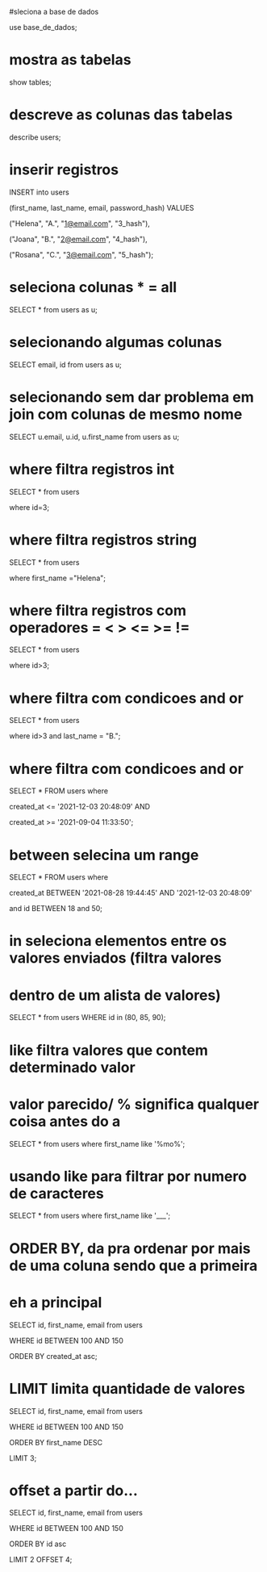 #sleciona a base de dados

use base_de_dados;

# mostra as tabelas

show tables;

# descreve as colunas das tabelas

describe users;

# inserir registros

INSERT into users

(first_name, last_name, email, password_hash) VALUES

("Helena", "A.", "1@email.com", "3_hash"),

("Joana", "B.", "2@email.com", "4_hash"),

("Rosana", "C.", "3@email.com", "5_hash");

# seleciona colunas * = all

SELECT * from users as u;

# selecionando algumas colunas

SELECT email, id from users as u;

# selecionando sem dar problema em join com colunas de mesmo nome

SELECT u.email, u.id, u.first_name from users as u;

# where filtra registros int

SELECT * from users

where id=3;

# where filtra registros string

SELECT * from users

where first_name ="Helena";

# where filtra registros com operadores = < > <= >= !=

SELECT * from users

where id>3;

# where filtra com condicoes and or

SELECT * from users

where id>3 and last_name = "B.";

# where filtra com condicoes and or

SELECT * FROM users where

created_at <= '2021-12-03 20:48:09' AND

created_at >= '2021-09-04 11:33:50';

# between selecina um range

SELECT * FROM users where

created_at BETWEEN '2021-08-28 19:44:45' AND '2021-12-03 20:48:09'

and id BETWEEN 18 and 50;

# in seleciona elementos entre os valores enviados (filtra valores

# dentro de um alista de valores)

SELECT * from users WHERE id in (80, 85, 90);

# like filtra valores que contem determinado valor

# valor parecido/ % significa qualquer coisa antes do a

SELECT * from users where first_name like '%mo%';

# usando like para filtrar por numero de caracteres

SELECT * from users where first_name like '___';

# ORDER BY, da pra ordenar por mais de uma coluna sendo que a primeira

# eh a principal

SELECT id, first_name, email from users

WHERE id BETWEEN 100 AND 150

ORDER BY created_at asc;

# LIMIT limita quantidade de valores

SELECT id, first_name, email from users

WHERE id BETWEEN 100 AND 150

ORDER BY first_name DESC

LIMIT 3;

# offset a partir do...

SELECT id, first_name, email from users

WHERE id BETWEEN 100 AND 150

ORDER BY id asc

LIMIT 2 OFFSET 4;